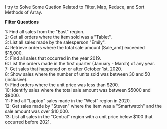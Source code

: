 I try to Solve Some Quetion Related to Filter, Map, Reduce, and Sort Methods of Array.

**Filter Questions**

1: Find all sales from the "East" region.<br>
2: Get all orders where the item sold was a "Tablet".<br>
3: List all sales made by the salesperson "Emily".<br>
4: Retrieve orders where the total sale amount (Sale_amt) exceeded $15,000.<br>
5: Find all sales that occurred in the year 2019.<br>
6: List the orders made in the first quarter (January - March) of any year.<br>
7: Get sales that happened on or after October 1st, 2020.<br>
8: Show sales where the number of units sold was between 30 and 50 (inclusive).<br>
9: Find orders where the unit price was less than $200.<br>
10: Identify sales where the total sale amount was between $5000 and $8000.<br>
11: Find all "Laptop" sales made in the "West" region in 2020.<br>
12: Get sales made by "Steven" where the item was a "Smartwatch" and the sale amount was over $10,000.<br>
13: List all sales in the "Central" region with a unit price below $100 that occurred before 2021.<br>

